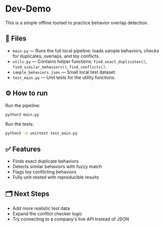 # Dev-Demo

This is a simple offline toolset to practice behavior overlap detection.

## 📂 Files

- `main.py` — Runs the full local pipeline: loads sample behaviors, checks for duplicates, overlaps, and toy conflicts.
- `utils.py` — Contains helper functions: `find_exact_duplicates()`, `find_similar_behaviors()`, `find_conflicts()`.
- `sample_behaviors.json` — Small local test dataset.
- `test_main.py` — Unit tests for the utility functions.

## ⚙️ How to run

Run the pipeline:
```bash
python3 main.py
```

Run the tests:
```bash
python3 -m unittest test_main.py
```

## ✅ Features

- Finds exact duplicate behaviors
- Detects similar behaviors with fuzzy match
- Flags toy conflicting behaviors
- Fully unit-tested with reproducible results

## 🗂️ Next Steps

- Add more realistic test data
- Expand the conflict checker logic
- Try connecting to a company's live API instead of JSON